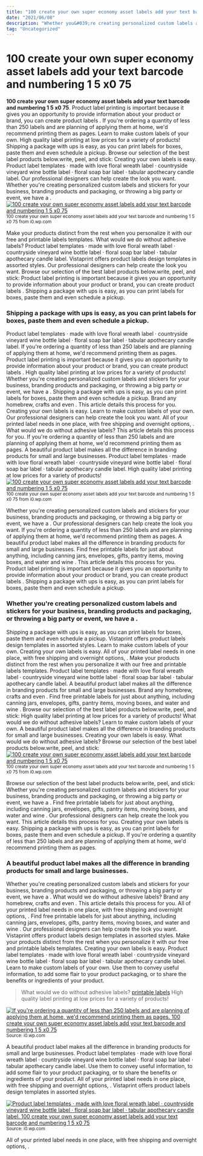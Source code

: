 ```yaml
---
title: "100 create your own super economy asset labels add your text barcode and numbering 1 5 x0 75"
date: "2021/06/08"
description: "Whether you&#039;re creating personalized custom labels and stickers for your business, branding products and packaging, or throwing a big party or event, we have a ."
tag: "Uncategorized"
---
```


# 100 create your own super economy asset labels add your text barcode and numbering 1 5 x0 75
**100 create your own super economy asset labels add your text barcode and numbering 1 5 x0 75**. Product label printing is important because it gives you an opportunity to provide information about your product or brand, you can create product labels . If you&#039;re ordering a quantity of less than 250 labels and are planning of applying them at home, we&#039;d recommend printing them as pages. Learn to make custom labels of your own. High quality label printing at low prices for a variety of products! Shipping a package with ups is easy, as you can print labels for boxes, paste them and even schedule a pickup.
Browse our selection of the best label products below.write, peel, and stick: Creating your own labels is easy. Product label templates · made with love floral wreath label · countryside vineyard wine bottle label · floral soap bar label · tabular apothecary candle label. Our professional designers can help create the look you want. Whether you&#039;re creating personalized custom labels and stickers for your business, branding products and packaging, or throwing a big party or event, we have a .
[![100 create your own super economy asset labels add your text barcode and numbering 1 5 x0 75](https://i0.wp.com/LB-3514P-B "100 create your own super economy asset labels add your text barcode and numbering 1 5 x0 75")](https://i0.wp.com/LB-3514P-B)
<small>100 create your own super economy asset labels add your text barcode and numbering 1 5 x0 75 from i0.wp.com</small>

Make your products distinct from the rest when you personalize it with our free and printable labels templates. What would we do without adhesive labels? Product label templates · made with love floral wreath label · countryside vineyard wine bottle label · floral soap bar label · tabular apothecary candle label. Vistaprint offers product labels design templates in assorted styles. Our professional designers can help create the look you want. Browse our selection of the best label products below.write, peel, and stick: Product label printing is important because it gives you an opportunity to provide information about your product or brand, you can create product labels . Shipping a package with ups is easy, as you can print labels for boxes, paste them and even schedule a pickup.

### Shipping a package with ups is easy, as you can print labels for boxes, paste them and even schedule a pickup.
Product label templates · made with love floral wreath label · countryside vineyard wine bottle label · floral soap bar label · tabular apothecary candle label. If you&#039;re ordering a quantity of less than 250 labels and are planning of applying them at home, we&#039;d recommend printing them as pages. Product label printing is important because it gives you an opportunity to provide information about your product or brand, you can create product labels . High quality label printing at low prices for a variety of products! Whether you&#039;re creating personalized custom labels and stickers for your business, branding products and packaging, or throwing a big party or event, we have a . Shipping a package with ups is easy, as you can print labels for boxes, paste them and even schedule a pickup. Brand any homebrew, crafts and even . This article details this process for you. Creating your own labels is easy. Learn to make custom labels of your own. Our professional designers can help create the look you want. All of your printed label needs in one place, with free shipping and overnight options, . What would we do without adhesive labels?
This article details this process for you. If you&#039;re ordering a quantity of less than 250 labels and are planning of applying them at home, we&#039;d recommend printing them as pages. A beautiful product label makes all the difference in branding products for small and large businesses. Product label templates · made with love floral wreath label · countryside vineyard wine bottle label · floral soap bar label · tabular apothecary candle label. High quality label printing at low prices for a variety of products!
[![100 create your own super economy asset labels add your text barcode and numbering 1 5 x0 75](https://i0.wp.com/LB-3514P-B "100 create your own super economy asset labels add your text barcode and numbering 1 5 x0 75")](https://i0.wp.com/LB-3514P-B)
<small>100 create your own super economy asset labels add your text barcode and numbering 1 5 x0 75 from i0.wp.com</small>

Whether you&#039;re creating personalized custom labels and stickers for your business, branding products and packaging, or throwing a big party or event, we have a . Our professional designers can help create the look you want. If you&#039;re ordering a quantity of less than 250 labels and are planning of applying them at home, we&#039;d recommend printing them as pages. A beautiful product label makes all the difference in branding products for small and large businesses. Find free printable labels for just about anything, including canning jars, envelopes, gifts, pantry items, moving boxes, and water and wine . This article details this process for you. Product label printing is important because it gives you an opportunity to provide information about your product or brand, you can create product labels . Shipping a package with ups is easy, as you can print labels for boxes, paste them and even schedule a pickup.

### Whether you&#039;re creating personalized custom labels and stickers for your business, branding products and packaging, or throwing a big party or event, we have a .
Shipping a package with ups is easy, as you can print labels for boxes, paste them and even schedule a pickup. Vistaprint offers product labels design templates in assorted styles. Learn to make custom labels of your own. Creating your own labels is easy. All of your printed label needs in one place, with free shipping and overnight options, . Make your products distinct from the rest when you personalize it with our free and printable labels templates. Product label templates · made with love floral wreath label · countryside vineyard wine bottle label · floral soap bar label · tabular apothecary candle label. A beautiful product label makes all the difference in branding products for small and large businesses. Brand any homebrew, crafts and even . Find free printable labels for just about anything, including canning jars, envelopes, gifts, pantry items, moving boxes, and water and wine . Browse our selection of the best label products below.write, peel, and stick: High quality label printing at low prices for a variety of products! What would we do without adhesive labels?
Learn to make custom labels of your own. A beautiful product label makes all the difference in branding products for small and large businesses. Creating your own labels is easy. What would we do without adhesive labels? Browse our selection of the best label products below.write, peel, and stick:
[![100 create your own super economy asset labels add your text barcode and numbering 1 5 x0 75](https://i0.wp.com/LB-3514P-B "100 create your own super economy asset labels add your text barcode and numbering 1 5 x0 75")](https://i0.wp.com/LB-3514P-B)
<small>100 create your own super economy asset labels add your text barcode and numbering 1 5 x0 75 from i0.wp.com</small>

Browse our selection of the best label products below.write, peel, and stick: Whether you&#039;re creating personalized custom labels and stickers for your business, branding products and packaging, or throwing a big party or event, we have a . Find free printable labels for just about anything, including canning jars, envelopes, gifts, pantry items, moving boxes, and water and wine . Our professional designers can help create the look you want. This article details this process for you. Creating your own labels is easy. Shipping a package with ups is easy, as you can print labels for boxes, paste them and even schedule a pickup. If you&#039;re ordering a quantity of less than 250 labels and are planning of applying them at home, we&#039;d recommend printing them as pages.

### A beautiful product label makes all the difference in branding products for small and large businesses.
Whether you&#039;re creating personalized custom labels and stickers for your business, branding products and packaging, or throwing a big party or event, we have a . What would we do without adhesive labels? Brand any homebrew, crafts and even . This article details this process for you. All of your printed label needs in one place, with free shipping and overnight options, . Find free printable labels for just about anything, including canning jars, envelopes, gifts, pantry items, moving boxes, and water and wine . Our professional designers can help create the look you want. Vistaprint offers product labels design templates in assorted styles. Make your products distinct from the rest when you personalize it with our free and printable labels templates. Creating your own labels is easy. Product label templates · made with love floral wreath label · countryside vineyard wine bottle label · floral soap bar label · tabular apothecary candle label. Learn to make custom labels of your own. Use them to convey useful information, to add some flair to your product packaging, or to share the benefits or ingredients of your product.

> What would we do without adhesive labels? [printable labels](https://cheryle-daum.pages.dev/posts/printable-labels) High quality label printing at low prices for a variety of products!

[![If you&#039;re ordering a quantity of less than 250 labels and are planning of applying them at home, we&#039;d recommend printing them as pages. 100 create your own super economy asset labels add your text barcode and numbering 1 5 x0 75](USD "100 create your own super economy asset labels add your text barcode and numbering 1 5 x0 75")](https://i0.wp.com/LB-3514P-B)
<small>Source: i0.wp.com</small>

A beautiful product label makes all the difference in branding products for small and large businesses. Product label templates · made with love floral wreath label · countryside vineyard wine bottle label · floral soap bar label · tabular apothecary candle label. Use them to convey useful information, to add some flair to your product packaging, or to share the benefits or ingredients of your product. All of your printed label needs in one place, with free shipping and overnight options, . Vistaprint offers product labels design templates in assorted styles.

[![Product label templates · made with love floral wreath label · countryside vineyard wine bottle label · floral soap bar label · tabular apothecary candle label. 100 create your own super economy asset labels add your text barcode and numbering 1 5 x0 75](USD "100 create your own super economy asset labels add your text barcode and numbering 1 5 x0 75")](https://i0.wp.com/LB-3514P-B)
<small>Source: i0.wp.com</small>

All of your printed label needs in one place, with free shipping and overnight options, .
